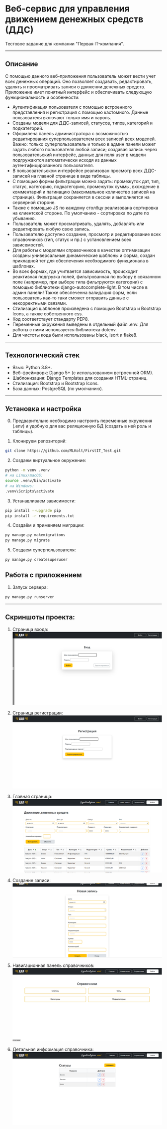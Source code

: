 # Веб-сервис для управления движением денежных средств (ДДС)

Тестовое задание для компании "Первая IT-компания".

---

## Описание

С помощью данного веб-приложения пользователь может вести учет всех
денежных операций. Оно позволяет создавать, редактировать, 
удалять и просматривать записи о движении денежных
средств. 
Приложение имет понятный интерфейс и обеспечивать следующую функциональность и особенности:
- Аутентификация пользователя с помощью встроенного представления и регистрация с помощью кастомного.
Данные пользователя включают только имя и пароль.
- Созданы модели для ДДС-записей, статусов, типов, категорий и подкатегорий.
- Оформлена панель администратора с возможностью редактирования суперпользователем всех записей всех моделей. Важно: 
только суперпользователь и только в админ панели может задать любого пользователя любой записи; 
создавая запись через пользовательский интерфейс, данные для поля user в модели подгружаются автоматически исходя из
данных аутентифицированного пользователя.
- В пользовательском интерфейсе реализован просмотр всех ДДС-записей на главной странице в виде таблицы.
- С помощью формы фильтрации можно задать: промежуток дат, тип, статус, категорию, подкатегорию, промежуток суммы,
вхождение в комментарий и пагинацию (максимальное количество записей на странице). Фильтрация сохраняется в сессии и выполняется на серверной стороне.
- Также с помощью JS по каждому столбцу реализована сортировка на клиентской стороне. По умолчанию - сортировка по дате по убыванию.
- Пользователь может просматривать, удалять, добавлять или редактировать любую свою запись.
- Пользователю доступно создание, просмотр и редактирование всех справочников (тип, статус и пр.) с установлением всех зависемостей.
- Для работы с моделями справочников в качестве оптимизации созданы универсальные динамические шаблоны и форма, создан 
прикладной тег для обеспечения необходимого функционала в шаблонах.
- Во всех формах, где учитвается зависимость, происходит реактивная подгрузка полей, фильтрованная по выбору в связанном поле
  (например, при выборе типа фильтруются категории) с помощью библиотеки django-autocomplete-light. В том числе в админ панели!
Также обеспеченна валидация форм, если пользователь как-то таки сможет отправить данные с некорректными связями.
- Стилизация шаблонов произведена с помощью Bootstrap и Bootstrap Icons, а также собственного css.
- Код соответствует стандарту PEP8.
- Переменные окружения выведены в отдельный файл .env. Для работы с ними используется библиотека dotenv.
- Для чистоты кода были использованы black, isort и flake8.

---

## Технологический стек
* Язык: Python 3.8+.
* Веб-фреймворк: Django 5+ (с использованием встроенной ORM).
* Шаблонизация: Django Templates для создания HTML-страниц.
* Стилизация: Bootstrap и Bootstrap Icons.
* База данных: PostgreSQL (по умолчанию).

---

## Установка и настройка
0) Предварительно необходимо настроить переменные окружения (.env) и удобную для вас реляционную БД (создать в ней роль и таблицы).

1) Клонируем репозиторий:
```bash
git clone https://github.com/MLKolt/FirstIT_Test.git
```
2) Создаем виртуальное окружение:
```bash
python -m venv .venv
# на Linux/macOS:
source .venv/bin/activate
# на Windows:
.venv\Scripts\activate
```
3) Устанавливаем зависимости:
```bash
pip install --upgrade pip
pip install -r requirements.txt
```
4) Создаём и применяем миграции:
```bash
py manage.py makemigrations
py manage.py migrate
```
5) Создаем суперпользователя:
```bash
py manage.py createsuperuser
```

## Работа с приложением
1) Запуск сервера:
```bash
py manage.py runserver
```

---

## Скриншоты проекта:
1) Страница входа:
![Вход.png](Скриншоты/Вход.png)  
  

2) Страница регистрации:
![Регистрация.png](Скриншоты/Регистрация.png)  
  

3) Главная страница:
![Главная.png](Скриншоты/Главная.png)  
  

4) Создание записи:
![Создание записи.png](Скриншоты/Создание%20записи.png)  
  

5) Навигационная панель справочников:
![Навигационная страница по справочникам.png](Скриншоты/Навигационная%20страница%20по%20справочникам.png)


6) Детальная информация справочника:
![Детальная информация справочника.png](Скриншоты/Детальная%20информация%20справочника.png)
